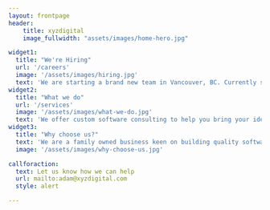 ```yaml
---
layout: frontpage
header:
    title: xyzdigital
    image_fullwidth: "assets/images/home-hero.jpg"

widget1:
  title: "We're Hiring"
  url: '/careers'
  image: '/assets/images/hiring.jpg'
  text: 'We are starting a brand new team in Vancouver, BC. Currently seeking full-stack developers to help scale <a href="https://www.dubsado.com/">Dubsado</a>'
widget2:
  title: "What we do"
  url: '/services'
  image: '/assets/images/what-we-do.jpg'
  text: 'We offer custom software consulting to help you bring your ideas to life. '
widget3:
  title: "Why choose us?"
  text: 'We are a family owned business keen on building quality software.'
  image: '/assets/images/why-choose-us.jpg'

callforaction:
  text: Let us know how we can help
  url: mailto:adam@xyzdigital.com
  style: alert

---
```

